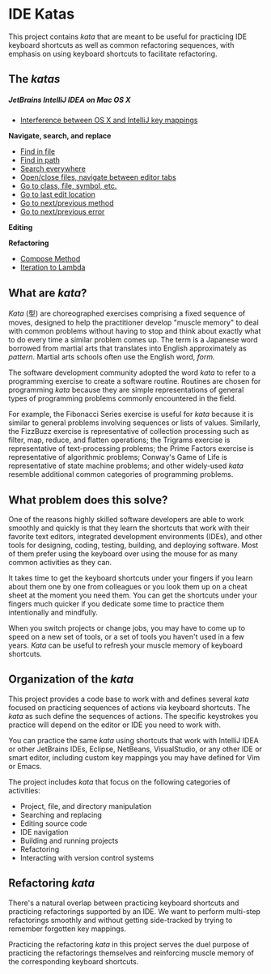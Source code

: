 # IDE Katas

This project contains _kata_ that are meant to be useful for practicing IDE keyboard shortcuts as well as common refactoring sequences, with emphasis on using keyboard shortcuts to facilitate refactoring.

## The _katas_

##### JetBrains IntelliJ IDEA on Mac OS X

- [Interference between OS X and IntelliJ key mappings](osx-intellij-interference.md)


**Navigate, search, and replace**

- [Find in file](ij-osx-find-in-file.md)
- [Find in path](ij-osx-find-in-path.md)
- [Search everywhere](ij-osx-search-everywhere.md)
- [Open/close files, navigate between editor tabs](ij-osx-editor-tabs)
- [Go to class, file, symbol, etc.]()
- [Go to last edit location]()
- [Go to next/previous method]()
- [Go to next/previous error]()

**Editing**

**Refactoring**

- [Compose Method]()
- [Iteration to Lambda]()



## What are _kata_?

_Kata_ (型) are choreographed exercises comprising a fixed sequence of moves, designed to help the practitioner develop "muscle memory" to deal with common problems without having to stop and think about exactly what to do every time a similar problem comes up. The term is a Japanese word borrowed from martial arts that translates into English approximately as _pattern_. Martial arts schools often use the English word, _form_.

The software development community adopted the word _kata_ to refer to a programming exercise to create a software routine. Routines are chosen for programming _kata_ because they are simple representations of general types of programming problems commonly encountered in the field.

For example, the Fibonacci Series exercise is useful for _kata_ because it is similar to general problems involving sequences or lists of values. Similarly, the FizzBuzz exercise is representative of collection processing such as filter, map, reduce, and flatten operations; the Trigrams exercise is representative of text-processing problems; the Prime Factors exercise is representative of algorithmic problems; Conway's Game of Life is representative of state machine problems; and other widely-used _kata_ resemble additional common categories of programming problems.

## What problem does this solve?

One of the reasons highly skilled software developers are able to work smoothly and quickly is that they learn the shortcuts that work with their favorite text editors, integrated development environments (IDEs), and other tools for designing, coding, testing, building, and deploying software. Most of them prefer using the keyboard over using the mouse for as many common activities as they can.

It takes time to get the keyboard shortcuts under your fingers if you learn about them one by one from colleagues or you look them up on a cheat sheet at the moment you need them. You can get the shortcuts under your fingers much quicker if you dedicate some time to practice them intentionally and mindfully.

When you switch projects or change jobs, you may have to come up to speed on a new set of tools, or a set of tools you haven't used in a few years. _Kata_ can be useful to refresh your muscle memory of keyboard shortcuts.

## Organization of the _kata_

This project provides a code base to work with and defines several _kata_ focused on practicing sequences of actions via keyboard shortcuts. The _kata_ as such define the sequences of actions. The specific keystrokes you practice will depend on the editor or IDE you need to work with.

You can practice the same _kata_ using shortcuts that work with IntelliJ IDEA or other JetBrains IDEs, Eclipse, NetBeans, VisualStudio, or any other IDE or smart editor, including custom key mappings you may have defined for Vim or Emacs.

The project includes _kata_ that focus on the following categories of activities:

- Project, file, and directory manipulation
- Searching and replacing
- Editing source code
- IDE navigation
- Building and running projects
- Refactoring
- Interacting with version control systems

## Refactoring _kata_

There's a natural overlap between practicing keyboard shortcuts and practicing refactorings supported by an IDE. We want to perform multi-step refactorings smoothly and without getting side-tracked by trying to remember forgotten key mappings.

Practicing the refactoring _kata_ in this project serves the duel purpose of practicing the refactorings themselves and reinforcing muscle memory of the corresponding keyboard shortcuts.

